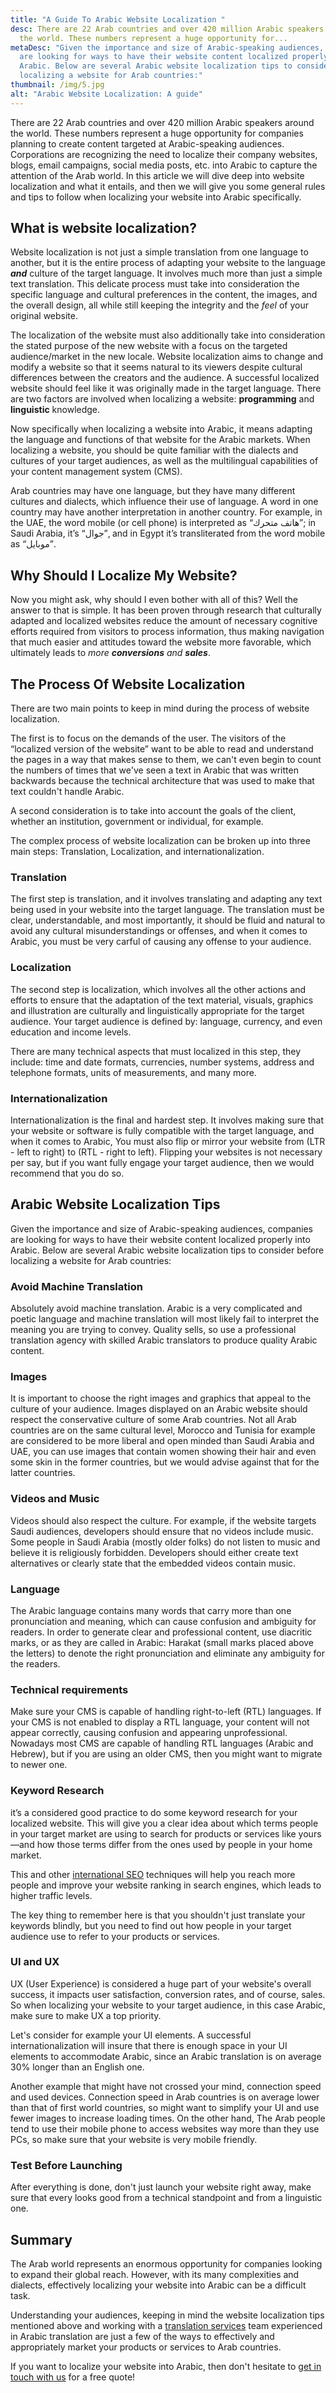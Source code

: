 ```yaml
---
title: "A Guide To Arabic Website Localization "
desc: There are 22 Arab countries and over 420 million Arabic speakers around
  the world. These numbers represent a huge opportunity for...
metaDesc: "Given the importance and size of Arabic-speaking audiences, companies
  are looking for ways to have their website content localized properly into
  Arabic. Below are several Arabic website localization tips to consider before
  localizing a website for Arab countries:"
thumbnail: /img/5.jpg
alt: "Arabic Website Localization: A guide"
---
```

<!--StartFragment-->

There are 22 Arab countries and over 420 million Arabic speakers around the world. These numbers represent a huge opportunity for companies planning to create content targeted at Arabic-speaking audiences. Corporations are recognizing the need to localize their company websites, blogs, email campaigns, social media posts, etc. into Arabic to capture the attention of the Arab world. In this article we will dive deep into website localization and what it entails, and then we will give you some general rules and tips to follow when localizing your website into Arabic specifically.

## What is website localization?

Website localization is not just a simple translation from one language to another, but it is the entire process of adapting your website to the language ***and*** culture of the target language. It involves much more than just a simple text translation. This delicate process must take into consideration the specific language and cultural preferences in the content, the images, and the overall design, all while still keeping the integrity and the *feel* of your original website.

The localization of the website must also additionally take into consideration the stated purpose of the new website with a focus on the targeted audience/market in the new locale. Website localization aims to change and modify a website so that it seems natural to its viewers despite cultural differences between the creators and the audience. A successful localized website should feel like it was originally made in the target language. There are two factors are involved when localizing a website: **programming** and **linguistic** knowledge.

Now specifically when localizing a website into Arabic, it means adapting the language and functions of that website for the Arabic markets. When localizing a website, you should be quite familiar with the dialects and cultures of your target audiences, as well as the multilingual capabilities of your content management system (CMS).

Arab countries may have one language, but they have many different cultures and dialects, which influence their use of language. A word in one country may have another interpretation in another country. For example, in the UAE, the word mobile (or cell phone) is interpreted as “هاتف متحرك”; in Saudi Arabia, it’s “جوال”, and in Egypt it’s transliterated from the word mobile as “موبايل”.

## Why Should I Localize My Website?

Now you might ask, why should I even bother with all of this? Well the answer to that is simple. It has been proven through research that culturally adapted and localized websites reduce the amount of necessary cognitive efforts required from visitors to process information, thus making navigation that much easier and attitudes toward the website more favorable, which ultimately leads to *more **conversions** and **sales***.

## The Process Of Website Localization

There are two main points to keep in mind during the process of website localization.

The first is to focus on the demands of the user. The visitors of the “localized version of the website” want to be able to read and understand the pages in a way that makes sense to them, we can't even begin to count the numbers of times that we've seen a text in Arabic that was written backwards because the technical architecture that was used to make that text couldn't handle Arabic. 

A second consideration is to take into account the goals of the client, whether an institution, government or individual, for example.

The complex process of website localization can be broken up into three main steps: Translation, Localization, and internationalization.

### Translation

The first step is translation, and it involves translating and adapting any text being used in your website into the target language. The translation must be clear, understandable, and most importantly, it should be fluid and natural to avoid any cultural misunderstandings or offenses, and when it comes to Arabic, you must be very carful of causing any offense to your audience.

### Localization

The second step is localization, which involves all the other actions and efforts to ensure that the adaptation of the text material, visuals, graphics and illustration are culturally and linguistically appropriate for the target audience. Your target audience is defined by: language, currency, and even education and income levels.

There are many technical aspects that must localized in this step, they include: time and date formats, currencies, number systems, address and telephone formats, units of measurements, and many more.

### Internationalization

Internationalization is the final and hardest step. It involves making sure that your website or software is fully compatible with the target language, and when it comes to Arabic, You must also flip or mirror your website from (LTR - left to right) to (RTL - right to left). Flipping your websites is not necessary per say, but if you want fully engage your target audience, then we would recommend that you do so.

## Arabic Website Localization Tips

Given the importance and size of Arabic-speaking audiences, companies are looking for ways to have their website content localized properly into Arabic. Below are several Arabic website localization tips to consider before localizing a website for Arab countries:

### Avoid Machine Translation

Absolutely avoid machine translation. Arabic is a very complicated and poetic language and machine translation will most likely fail to interpret the meaning you are trying to convey. Quality sells, so use a professional translation agency with skilled Arabic translators to produce quality Arabic content.

### Images

It is important to choose the right images and graphics that appeal to the culture of your audience. Images displayed on an Arabic website should respect the conservative culture of some Arab countries. Not all Arab countries are on the same cultural level, Morocco and Tunisia for example are considered to be more liberal and open minded than Saudi Arabia and UAE, you can use images that contain women showing their hair and even some skin in the former countries, but we would advise against that for the latter countries.

### Videos and Music

Videos should also respect the culture. For example, if the website targets Saudi audiences, developers should ensure that no videos include music. Some people in Saudi Arabia (mostly older folks) do not listen to music and believe it is religiously forbidden. Developers should either create text alternatives or clearly state that the embedded videos contain music.

### Language

The Arabic language contains many words that carry more than one pronunciation and meaning, which can cause confusion and ambiguity for readers. In order to generate clear and professional content, use diacritic marks, or as they are called in Arabic: Harakat (small marks placed above the letters) to denote the right pronunciation and eliminate any ambiguity for the readers.

### Technical requirements

Make sure your CMS is capable of handling right-to-left (RTL) languages. If your CMS is not enabled to display a RTL language, your content will not appear correctly, causing confusion and appearing unprofessional. Nowadays most CMS are capable of handling RTL languages (Arabic and Hebrew), but if you are using an older CMS, then you might want to migrate to newer one.

### Keyword Research

it’s a considered good practice to do some keyword research for your localized website. This will give you a clear idea about which terms people in your target market are using to search for products or services like yours—and how those terms differ from the ones used by people in your home market.

This and other [international SEO](https://englisharabictranslations.com/blog/8-seo-tips-for-web-localization-for-global-markets/) techniques will help you reach more people and improve your website ranking in search engines, which leads to higher traffic levels.

The key thing to remember here is that you shouldn't just translate your keywords blindly, but you need to find out how people in your target audience use to refer to your products or services.

### UI and UX

UX (User Experience) is considered a huge part of your website's overall success, it impacts user satisfaction, conversion rates, and of course, sales. So when localizing your website to your target audience, in this case Arabic, make sure to make UX a top priority.

Let's consider for example your UI elements. A successful internationalization will insure that there is enough space in your UI elements to accommodate Arabic, since an Arabic translation is on average 30% longer than an English one.

Another example that might have not crossed your mind, connection speed and used devices. Connection speed in Arab countries is on average lower than that of first world countries, so might want to simplify your UI and use fewer images to increase loading times. On the other hand, The Arab people tend to use their mobile phone to access websites way more than they use PCs, so make sure that your website is very mobile friendly.

### Test Before Launching

After everything is done, don't just launch your website right away, make sure that every looks good from a technical standpoint and from a linguistic one.

## **Summary**

The Arab world represents an enormous opportunity for companies looking to expand their global reach. However, with its many complexities and dialects, effectively localizing your website into Arabic can be a difficult task.

Understanding your audiences, keeping in mind the website localization tips mentioned above and working with a [translation services](https://englisharabictranslations.com/) team experienced in Arabic translation are just a few of the ways to effectively and appropriately market your products or services to Arab countries.

If you want to localize your website into Arabic, then don't hesitate to [get in touch with us](https://englisharabictranslations.com/#Contact) for a free quote!

<!--EndFragment-->